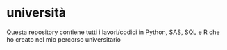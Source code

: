 # università
Questa repository contiene tutti i lavori/codici in Python, SAS, SQL e R che ho creato nel mio percorso universitario
